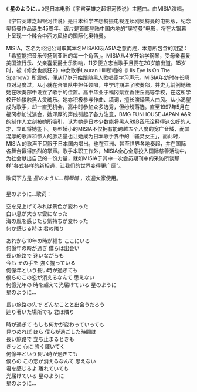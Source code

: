 

《 **星のように…** 》是日本电影《宇宙英雄之超银河传说》主题曲。由MISIA演唱。

《宇宙英雄之超银河传说》是日本科学空想特摄电视连续剧奥特曼的电影版，纪念奥特曼作品诞生45周年。该片是首部登陆中国内地的“奥特曼”电影，将在大银幕上呈现一个糅合中西方风格的国际化奥特曼。

MISIA，艺名为经纪公司取其本名MISAKI及ASIA之意而成，本意所包含的期望：「希望能把音乐传扬到亚洲的每一个角落」。MISIA从4岁开始学钢琴，受母亲喜爱美国流行乐、父亲喜爱爵士乐影响，11岁便立志当歌手且要在20岁前出道。15岁时，被《修女也疯狂2》中女歌手Lauran
Hill所唱的《His Eye Is On The
Sparrow》所震撼，便从17岁开始跟随黑人歌唱家学习声乐。MISIA年幼时在长崎县对马度过，从小就在合唱队中担任领唱，中学时期进了吹奏部，并史无前例地给她在吹奏部中设立了歌手的位置。高中毕业于福冈県立香住丘高等学校，在这所学校开始接触黑人灵魂乐。她亦积极参与作曲、填词，擅长演绎黑人曲风。从小渴望成为歌手，却一直无机会，高中时参加众多选秀，但纷纷落选。直至1997年5月在福冈参加试演会，她浑厚的声线引起了各方注意，BMG
FUNHOUSE JAPAN
A&R的制作人立刻被她所吸引，认为她是日本少数能将黑人R&B音乐诠释得这么好的人才，立即将她签下。身型娇小的MISIA不仅拥有能跨越五个八度的宽广音域，而其混厚的歌声和惊人的肺活量也让她成为日本歌手界中的「骚灵女王」，而此时，MISIA
的歌声不只限于日本国内唱出，也在亚洲、甚至世界各地奏起，并在国际各舞台赢得热烈的掌声。歌手本职工作外，MISIA全心全意投入国际慈善活动中，为社会献出自己的一份力量，就如MISIA于其中一次会员期刊中的采访所谈那样"各式各样的新相遇，让我们的世界变得更广阔”。

歌词下方是 _星のように…钢琴谱_ ，欢迎大家使用。

###  
星のように…歌词：

空を見上げてみれば景色が変わった  
白い息が大きな雲になった  
海の風を感じたら氣持ちが変わった  
何か感じる時は 君の隣り

あれから10年の時が経ち ここにいる  
何億年の時が過ぎ 僕らは出会い  
長い旅路で 迷いながらも  
今も その手を 強く握っている  
何億年という長い時が過ぎても  
僕らのこの恋が消えるなんて 思えない  
何億光年の 時を超えて光届けている 星のように  
星のように…

長い旅路の先で どんなことと出会うだろう  
辿り著いた場所でも 君は隣り

時が過ぎて もしも何かが変わっていっても  
見つめれば ほら 僕らが過ごした時間は  
長い旅路で 立ち止まるときも  
きっと 心に 強く輝いてく  
何億年という長い時が過ぎても  
僕らの この恋が消えるなんて 思えない  
君を感じるよ 離れていても  
光届けている 星のように  
星のように…

  
  
  

